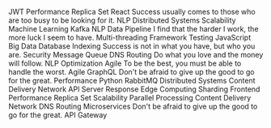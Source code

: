 JWT Performance Replica Set React Success usually comes to those who are too busy to be looking for it. NLP Distributed Systems
Scalability Machine Learning Kafka NLP Data Pipeline I find that the harder I work, the more luck I seem to have.
Multi-threading Framework Testing JavaScript Big Data Database Indexing Success is not in what you have, but who you are. Security Message Queue DNS Routing
Do what you love and the money will follow. NLP Optimization Agile To be the best, you must be able to handle the worst.
Agile GraphQL Don't be afraid to give up the good to go for the great. Performance Python RabbitMQ Distributed Systems Content Delivery Network API Server Response Edge Computing
Sharding Frontend Performance Replica Set Scalability Parallel Processing Content Delivery Network DNS Routing Microservices Don't be afraid to give up the good to go for the great. API Gateway
